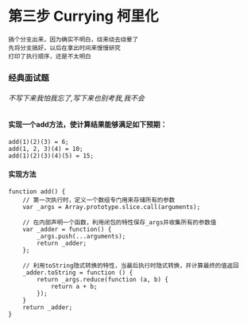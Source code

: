 # 第三步 Currying 柯里化

    搞个分支出来，因为确实不明白，绕来绕去绕晕了
    先将分支搞好，以后在拿出时间来慢慢研究
    打印了执行顺序，还是不太明白

### 经典面试题
###### 不写下来我怕我忘了,写下来也别考我,我不会

#### 实现一个add方法，使计算结果能够满足如下预期：

    add(1)(2)(3) = 6;
    add(1, 2, 3)(4) = 10;
    add(1)(2)(3)(4)(5) = 15;

#### 实现方法

    function add() {
        // 第一次执行时，定义一个数组专门用来存储所有的参数
        var _args = Array.prototype.slice.call(arguments);
        
        // 在内部声明一个函数，利用闭包的特性保存_args并收集所有的参数值
        var _adder = function() {
            _args.push(...arguments);
            return _adder;
        };
        
        // 利用toString隐式转换的特性，当最后执行时隐式转换，并计算最终的值返回
        _adder.toString = function () {
            return _args.reduce(function (a, b) {
                return a + b;
            });
        }
        return _adder;
    }
